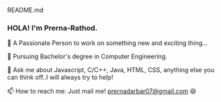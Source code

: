 README.md
### HOLA! I'm Prerna-Rathod.
🔭 A Passionate Person to work on something new and exciting thing... 

🌱 Pursuing Bachelor's degree in Computer Engineering.

💬 Ask me about Javascript, C/C++, Java, HTML, CSS, anything else you can think off..I will always try to help!

📫 How to reach me: Just mail me! prernadarbar07@gmail.com 😄
